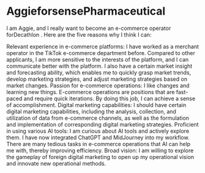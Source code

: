 # AggieforsensePharmaceutical
I am Aggie, and I really want to become an e-commerce operator forDecathlon . Here are the five reasons why I think I can:

Relevant experience in e-commerce platforms: I have worked as a merchant operator in the TikTok e-commerce department before. Compared to other applicants, I am more sensitive to the interests of the platform, and I can communicate better with the platform. I also have a certain market insight and forecasting ability, which enables me to quickly grasp market trends, develop marketing strategies, and adjust marketing strategies based on market changes.
Passion for e-commerce operations: I like changes and learning new things. E-commerce operations are positions that are fast-paced and require quick iterations. By doing this job, I can achieve a sense of accomplishment.
Digital marketing capabilities: I should have certain digital marketing capabilities, including the analysis, collection, and utilization of data from e-commerce channels, as well as the formulation and implementation of corresponding digital marketing strategies.
Proficient in using various AI tools: I am curious about AI tools and actively explore them. I have now integrated ChatGPT and MidJourney into my workflow. There are many tedious tasks in e-commerce operations that AI can help me with, thereby improving efficiency.
Broad vision: I am willing to explore the gameplay of foreign digital marketing to open up my operational vision and innovate new operational methods.
